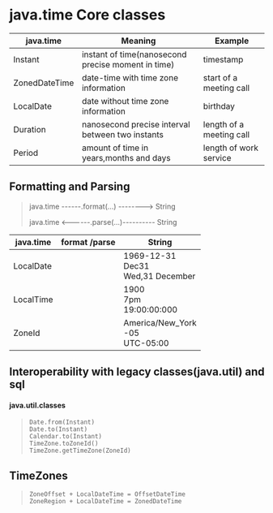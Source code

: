 <h1>java.time Core classes</h1>

| java.time     | Meaning                                            | Example                  |
|---------------|----------------------------------------------------|--------------------------|
| Instant       | instant of time(nanosecond precise moment in time) | timestamp                |
| ZonedDateTime | date-time with time zone information               | start of a meeting call  |
| LocalDate     | date without time zone information                 | birthday                 |
| Duration      | nanosecond precise interval between two instants   | length of a meeting call | 
| Period        | amount of time in years,months and days            | length of work service   |


<h2> Formatting and Parsing</h2>

<blockquote>
              
java.time    ------.format(...) -------->  String

                
java.time    <------.parse(...)----------  String

</blockquote>

| java.time	 | format /parse  	 | String	                                       |
|------------|------------------|-----------------------------------------------|
| LocalDate	 | 	                | 1969-12-31 <br/>Dec31 </br>Wed,31 December  	 |
| LocalTime	 | 	                | 1900</br>7pm</br>19:00:00:000	                |
| ZoneId	    | 	                | America/New_York</br>-05</br>UTC-05:00	       |

<h2> Interoperability with legacy classes(java.util) and sql</h2>
<h4> java.util.classes</h4>
<blockquote> 

    Date.from(Instant)
    Date.to(Instant)
    Calendar.to(Instant)
    TimeZone.toZoneId()
    TimeZone.getTimeZone(ZoneId)

</blockquote>

<h2>TimeZones</h2>
<blockquote>

    ZoneOffset + LocalDateTime = OffsetDateTime
    ZoneRegion + LocalDateTime = ZonedDateTime

</blockquote>